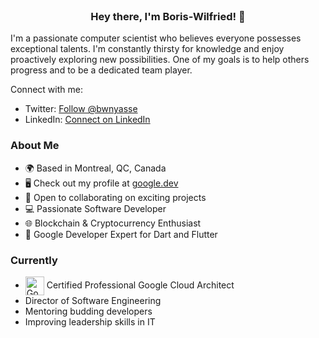 <div align="center">
  <br>
  <h3>Hey there, I'm Boris-Wilfried! 👋</h3>
</div>

I'm a passionate computer scientist who believes everyone possesses exceptional talents. I'm constantly thirsty for knowledge and enjoy proactively exploring new possibilities. One of my goals is to help others progress and to be a dedicated team player.

Connect with me:
- Twitter: [Follow @bwnyasse](https://twitter.com/bwnyasse)
- LinkedIn: [Connect on LinkedIn](https://www.linkedin.com/in/bwnyasse/)

### About Me

- 🌍 Based in Montreal, QC, Canada
- 🖥️ Check out my profile at [google.dev](https://g.dev/bwnyasse)
- 🤝 Open to collaborating on exciting projects
- 💻 Passionate Software Developer
- 🌐 Blockchain & Cryptocurrency Enthusiast
- 🚀 Google Developer Expert for Dart and Flutter

### Currently

- [<img src="https://cloud.google.com/_static/cloud/images/social-icon-google-cloud-1200-630.png" height="30em" align="center" alt="Google Cloud" title="Google Cloud"/>](https://cloud.google.com/) Certified Professional Google Cloud Architect  
- Director of Software Engineering
- Mentoring budding developers
- Improving leadership skills in IT

